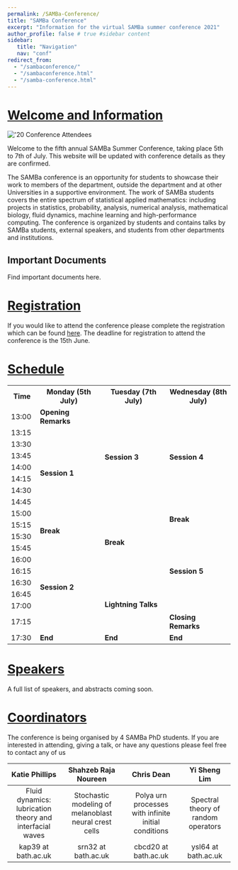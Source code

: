 ```yaml
---
permalink: /SAMBa-Conference/
title: "SAMBa Conference"
excerpt: "Information for the virtual SAMBa summer conference 2021"
author_profile: false # true #sidebar content
sidebar: 
   title: "Navigation"
   nav: "conf"
redirect_from: 
  - "/sambaconference/"
  - "/sambaconference.html"
  - "/samba-conference.html"
---
```


# [Welcome and Information](#welcome-and-information) 

!['20 Conference Attendees](https://kap39.github.io/images/conference20.jpg "'20 Conference Attendees")

Welcome to the fifth annual SAMBa Summer Conference, taking place 5th to 7th of July. This website will be updated with conference details as they are confirmed. 

The SAMBa conference is an opportunity for students to showcase their work to members of the department, outside the department and at other Universities in a supportive environment. The work of SAMBa students covers the entire spectrum of statistical applied mathematics: including projects in statistics, probability, analysis, numerical analysis, mathematical biology, fluid dynamics, machine learning and high-performance computing. The conference is organized by students and contains talks by SAMBa students, external speakers, and students from other departments and institutions. 


## Important Documents
Find important documents here. 

# [Registration](#registration) 
If you would like to attend the conference please complete the registration which can be found [here](https://forms.office.com/Pages/ResponsePage.aspx?id=Ij1-N6FOLUKwrY_MiUBrnrhm9py2vv5OqeESICF49LlUQUQyTVdSODlaVlhORExXQUc4ODQxT05ESyQlQCN0PWcu "Registration Form"). The deadline for registration to attend the conference is the 15th June. 

# [Schedule](#schedule)

<div>
    <table class="timetable">
        <col width="10%">
        <col width="27%">
        <col width="27%">
        <col width="27%">
            <tr>
                <th>Time</th>
                <th> Monday (5th July)</th>
                <th>Tuesday (7th July)</th>
                <th>Wednesday (8th July)</th>
            </tr>
            <tr>
                <td>13:00</td>
                <td rowspan="1">
                    <b>Opening Remarks</b>
                </td>
                <td rowspan="8">
                    <b>Session 3</b>
                </td>
                <td rowspan="8">
                    <b>Session 4</b>
                </td>
            </tr>
            <tr>
                <td>13:15</td>
                <td rowspan="8">
                    <b>Session 1</b>
                </td>
            </tr>
            <tr>
                <td>13:30</td>
            </tr>
            <tr>
                <td>13:45</td>
            </tr>
            <tr>
                <td>14:00</td>
            </tr>
            <tr>
            <td>14:15</td>    
            <tr>
                <td>14:30</td>
            </tr>
            <tr>
                <td>14:45</td>
            <tr>
                <td>15:00</td>
                <td rowspan="6">
                    <b>Break</b>
                </td>
                <td rowspan="2">
                    <b>Break</b>
                </td>
            </tr>
            <tr>
                <td>15:15</td>
                <td rowspan="2">
                    <b>Break</b>
                </td>
            </tr>
            <tr>
                <td>15:30</td>
                <td rowspan="7">
                    <b>Session 5</b>
                </td>
            </tr>
            <tr>
                <td>15:45</td>
                <td rowspan="7">
                    <b>Session 2</b>
                </td>
            </tr>
            <tr>
                <td>16:00</td>
            </tr>
            <tr>
                <td>16:15</td>
            </tr>
            <tr>
                <td>16:30</td>
                <td rowspan="4">
                    <b>Lightning Talks</b>
                </td>
            </tr>
            <tr>
                <td>16:45</td>
            </tr>
            <tr>
                <td>17:00</td>
            </tr>
            <tr>
                <td>17:15</td>
                <td rowspan="1">
                    <b>Closing Remarks</b>
                </td>
            </tr>
            <tr>
                <td>17:30</td>
                <td rowspan="1">
                    <b>End</b>
                </td>
                <td rowspan="1">
                    <b>End</b>
                </td>
                <td rowspan="1">
                    <b>End</b>
                </td>            
            </tr>
    </table>
</div>



# [Speakers](#speakers)
A full list of speakers, and abstracts coming soon.  

# [Coordinators](#coordinators)

The conference is being organised by 4 SAMBa PhD students. If you are interested in attending, giving a talk, or have any questions please feel free to contact any of us 

|Katie Phillips | Shahzeb Raja Noureen | Chris Dean | Yi Sheng Lim | 
|:-------------:|:--------------------:|:----------:|:------------:|
|Fluid dynamics: <br> lubrication theory and interfacial waves |Stochastic modeling of melanoblast neural crest cells|Polya urn processes with infinite initial conditions|Spectral theory of random operators|
|kap39 at bath.ac.uk | srn32 at bath.ac.uk | cbcd20 at bath.ac.uk | ysl64 at bath.ac.uk |

